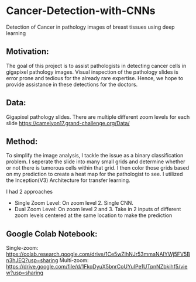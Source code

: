# Cancer-Detection-with-CNNs
Detection of Cancer in pathology images of breast tissues using deep learning

## Motivation:
The goal of this project is to assist pathologists in detecting cancer cells in gigapixel pathology images. Visual inspection of the pathology slides is error prone and tedious for the already rare expertise. Hence, we hope to provide assistance in these detections for the doctors.

## Data:
Gigapixel pathology slides. There are multiple different zoom levels for each slide
https://camelyon17.grand-challenge.org/Data/

## Method:
To simplify the image analysis, I tackle the issue as a binary classification problem. I seperate the slide into many small grids and determine whether or not there is tumorous cells within that grid. I then color those grids based on my prediction to create a heat map for the pathologist to see. I utilized the Inception(V3) Architecture for transfer learning.

I had 2 approaches
* Single Zoom Level: On zoom level 2. Single CNN.
* Dual Zoom Level: On zoom level 2 and 3. Take in 2 inputs of different zoom levels centered at the same location to make the prediction

## Google Colab Notebook:
Single-zoom: https://colab.research.google.com/drive/1Ce5wZIhNJr53mmaNAIYWj5FV5Bn3hJEQ?usp=sharing
Multi-zoom: https://drive.google.com/file/d/1FkqDyuX5bnrCoUYuIPe1UTpnNZbkihf5/view?usp=sharing


